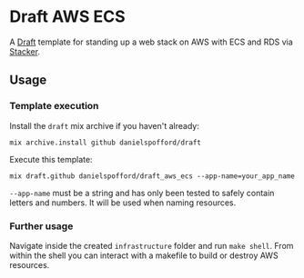 # Draft AWS ECS

A [Draft](https://github.com/danielspofford/draft) template for standing up a
web stack on AWS with ECS and RDS via
[Stacker](https://github.com/cloudtools/stacker).

## Usage

### Template execution

Install the `draft` mix archive if you haven't already:

```
mix archive.install github danielspofford/draft
```

Execute this template:

```
mix draft.github danielspofford/draft_aws_ecs --app-name=your_app_name
```

`--app-name` must be a string and has only been tested to safely contain
letters and numbers. It will be used when naming resources.

### Further usage

Navigate inside the created `infrastructure` folder and run `make shell`. From
within the shell you can interact with a makefile to build or destroy AWS
resources.
